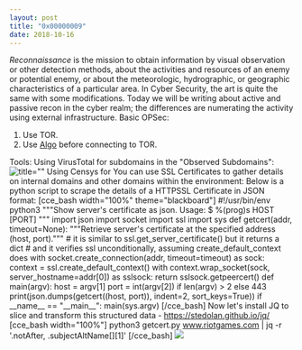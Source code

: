 ```yaml
---
layout: post
title: "0x00000009" 
date: 2018-10-16
---
```

_Reconnaissance_ is the mission to obtain information by visual observation or other detection methods, about the activities and resources of an enemy or potential enemy, or about the meteorologic, hydrographic, or geographic characteristics of a particular area. In Cyber Security, the art is quite the same with some modifications. Today we will be writing about active and passive recon in the cyber realm; the differences are numerating the activity using external infrastructure. Basic OPSec:

1.  Use TOR.
2.  Use [Algo](https://github.com/trailofbits/algo) before connecting to TOR.

Tools: Using VirusTotal for subdomains in the "Observed Subdomains": 
![title=""]({{site.url}}/img/20181016/2018-10-16_09-10-59.jpeg)
Using Censys for You can use SSL Certificates to gather details on internal domains and other domains within the environment: Below is a python script to scrape the details of a HTTPSSL Certificate in JSON format: \[cce\_bash width="100%" theme="blackboard"\] #!/usr/bin/env python3 """Show server's certificate as json. Usage: $ %(prog)s HOST \[PORT\] """ import json import socket import ssl import sys def getcert(addr, timeout=None): """Retrieve server's certificate at the specified address (host, port).""" # it is similar to ssl.get\_server\_certificate() but it returns a dict # and it verifies ssl unconditionally, assuming create\_default\_context does with socket.create\_connection(addr, timeout=timeout) as sock: context = ssl.create\_default\_context() with context.wrap\_socket(sock, server\_hostname=addr\[0\]) as sslsock: return sslsock.getpeercert() def main(argv): host = argv\[1\] port = int(argv\[2\]) if len(argv) > 2 else 443 print(json.dumps(getcert((host, port)), indent=2, sort\_keys=True)) if \_\_name\_\_ == "\_\_main\_\_": main(sys.argv) \[/cce\_bash\] Now let's install JQ to slice and transform this structured data - https://stedolan.github.io/jq/ \[cce\_bash width="100%"\] python3 getcert.py www.riotgames.com | jq -r '.notAfter, .subjectAltName\[\]\[1\]' \[/cce\_bash\] ![]({{site.url}}/img/20181016/2018-10-17_00-42-51.png)